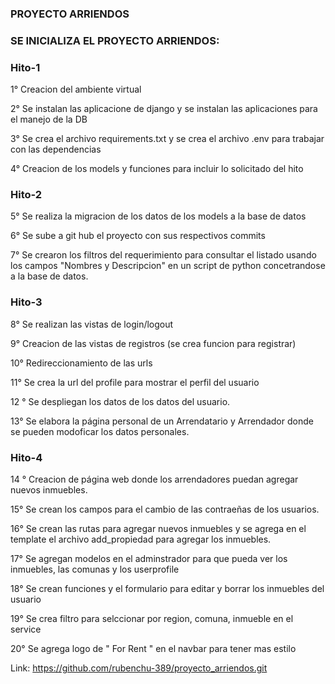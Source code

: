 ### PROYECTO ARRIENDOS

### SE INICIALIZA EL PROYECTO ARRIENDOS: 

### Hito-1

1° Creacion del ambiente virtual 

2° Se instalan las aplicacione de django y se instalan las aplicaciones para el manejo de la DB 

3° Se crea el archivo requirements.txt y se  crea el archivo .env para trabajar con las dependencias

4° Creacion de los models y funciones para incluir lo solicitado del hito 

### Hito-2

5° Se realiza la migracion de los datos de los models a la base de datos

6° Se sube a git hub el proyecto con sus respectivos commits

7° Se crearon los filtros del requerimiento para consultar el listado usando los campos "Nombres y Descripcion" 
   en un script de python concetrandose a la base de datos. 

### Hito-3

8° Se realizan las vistas de login/logout 

9° Creacion de las vistas de registros (se crea funcion para registrar)

10° Redireccionamiento de las urls

11° Se crea la url del profile para mostrar el perfil del usuario 

12 ° Se despliegan los datos de los datos del usuario.

13° Se elabora la página personal de un Arrendatario y Arrendador donde se 
    pueden modoficar los  datos personales.

### Hito-4

14 ° Creacion de  página web donde  los arrendadores puedan agregar nuevos inmuebles.

15°  Se crean los campos para el cambio de las contraeñas de los usuarios.

16°  Se crean  las rutas para agregar nuevos inmuebles y se agrega en el template el 
     archivo add_propiedad para agregar los inmuebles. 
    
17° Se agregan modelos en el adminstrador para que pueda ver los inmuebles, las comunas y los 
    userprofile

18° Se crean funciones y el formulario para editar y borrar los inmuebles del usuario

19° Se crea filtro para selccionar por region, comuna, inmueble en el service

20° Se agrega logo de " For Rent "  en el navbar para tener  mas estilo


 
Link: https://github.com/rubenchu-389/proyecto_arriendos.git








   